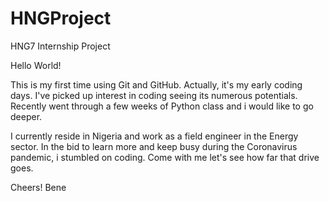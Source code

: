 # HNGProject
HNG7 Internship Project

Hello World!

This is my first time using Git and GitHub. Actually, it's my early coding days.
I've picked up interest in coding seeing its numerous potentials.
Recently went through a few weeks of Python class and i would like to go deeper.

I currently reside in Nigeria and work as a field engineer in the Energy sector.
In the bid to learn more and keep busy during the Coronavirus pandemic, i stumbled on coding.
Come with me let's see how far that drive goes.

Cheers!
Bene
